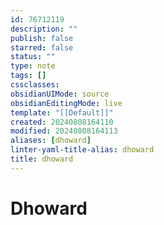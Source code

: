 ```yaml
---
id: 76712119
description: ""
publish: false
starred: false
status: ""
type: note
tags: []
cssclasses: 
obsidianUIMode: source
obsidianEditingMode: live
template: "[[Default]]"
created: 20240808164110
modified: 20240808164113
aliases: [dhoward]
linter-yaml-title-alias: dhoward
title: dhoward
---
```

# Dhoward
